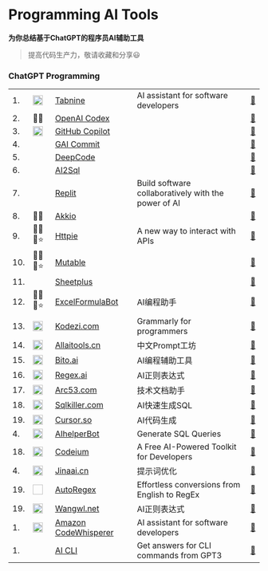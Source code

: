 # Programming AI Tools


**为你总结基于ChatGPT的程序员AI辅助工具**

> 提高代码生产力，敬请收藏和分享😃



### ChatGPT Programming



<table>

  <tr>
    <td>1.</td>
    <td><img src="https://st.ai55.cc/favicon/tabnine.com.png" alt="favicon" style="height: 20px !important;width: 20px !important;" ></td>
    <td><a href="https://www.tabnine.com/"> Tabnine </a> </td>
    <td>AI assistant for software developers</td>
    <td><a href="https://www.tabnine.com/">🔗 </a> </td> 
  </tr>

  
  <tr>
    <td>2.</td>
    <td>🛫😄</td>
    <td><a href="https://openai.com/blog/openai-codex/"> OpenAI Codex </a> </td>
    <td> </td>
    <td><a href="https://openai.com/blog/openai-codex/">🔗 </a> </td> 
  </tr>


  <tr>
    <td>3.</td>
    <td><img src="https://st.ai55.cc/favicon/github.svg" alt="favicon" style="height: 20px !important;width: 20px !important;" ></td>
    <td><a href="https://github.com/features/copilot"> GitHub Copilot </a> </td>
    <td></td>
    <td><a href="https://github.com/features/copilot">🔗 </a> </td> 
  </tr>
 
  <tr>
    <td>4.</td>
    <td></td>
    <td><a href="https://github.com/abi/autocommit"> GAI Commit </a> </td>
    <td></td>
    <td><a href="https://github.com/abi/autocommit">🔗 </a> </td> 
  </tr>
 
  <tr>
    <td>5.</td>
    <td></td>
    <td><a href="https://www.deepcode.ai/"> DeepCode </a> </td>
    <td></td>
    <td><a href="https://www.deepcode.ai/">🔗 </a> </td> 
  </tr>
  
  <tr>
    <td>6.</td>
    <td></td>
    <td><a href="https://www.ai2sql.io/"> AI2Sql </a> </td>
    <td></td>
    <td><a href="https://www.ai2sql.io/">🔗 </a> </td> 
  </tr>
  
  <tr>
    <td>7.</td>
    <td></td>
    <td><a href="https://replit.com/site/ghostwriter"> Replit </a> </td>
    <td>Build software collaboratively with the power of AI</td>
    <td><a href="https://replit.com/site/ghostwriter">🔗 </a> </td> 
  </tr>

  <tr>
    <td>8.</td>
    <td>🛫😄</td>
    <td><a href="https://www.akkio.com/"> Akkio </a> </td>
    <td></td>
    <td><a href="https://www.akkio.com/">🔗 </a> </td> 
  </tr>


  <tr>
    <td>9.</td>
    <td>🛫🔑😄⭐</td>
    <td><a href="https://httpie.io/blog/ai"> Httpie </a> </td>
    <td>A new way to interact with APIs</td>
    <td><a href="https://httpie.io/blog/ai">🔗 </a> </td> 
  </tr>
 
  <tr>
    <td>10.</td>
    <td>🛫🔑😄⭐</td>
    <td><a href="https://mutable.ai/"> Mutable </a> </td>
    <td></td>
    <td><a href="https://mutable.ai/">🔗 </a> </td> 
  </tr>
 
  <tr>
    <td>11.</td>
    <td></td>
    <td><a href="https://sheetplus.ai/"> Sheetplus </a> </td>
    <td></td>
    <td><a href="https://sheetplus.ai/">🔗 </a> </td> 
  </tr>
  
  <tr>
    <td>12.</td>
    <td>🛫🔑😄⭐</td>
    <td><a href="https://excelformulabot.com/"> ExcelFormulaBot </a> </td>
    <td>AI编程助手</td>
    <td><a href="https://excelformulabot.com/">🔗 </a> </td> 
  </tr>
  
  <tr>
    <td>13.</td>
    <td><img src="https://favicon.zhusl.com/ico?url=kodezi.com" alt="favicon" style="height: 20px !important;width: 20px !important;" ></td>
    <td><a href="https://kodezi.com/"> Kodezi.com </a> </td>
    <td>Grammarly for programmers</td> 
    <td><a href="https://kodezi.com/">🔗 </a> </td> 
  </tr>

  <tr>
    <td>14.</td>
    <td><img src="https://st.ai55.cc/favicon/allaitools.cn.png" alt="favicon" style="height: 20px !important;width: 20px !important;" ></td>
    <td><a href="https://bbs.allaitools.cn/"> Allaitools.cn </a> </td>
    <td>中文Prompt工坊</td> 
    <td><a href="https://bbs.allaitools.cn/">🔗 </a> </td> 
  </tr>
  
  <tr>
    <td>15.</td>
    <td><img src="https://st.ai55.cc/favicon/bito.ai.png" alt="favicon" style="height: 20px !important;width: 20px !important;" ></td>
    <td><a href="https://bito.ai/"> Bito.ai </a> </td>
    <td>AI编程辅助工具</td> 
    <td><a href="https://bito.ai/">🔗 </a> </td> 
  </tr>
  
  <tr>
    <td>16.</td>
    <td><img src="https://st.ai55.cc/favicon/regex.ai.ico" alt="favicon" style="height: 20px !important;width: 20px !important;" ></td>
    <td><a href="https://regex.ai/"> Regex.ai </a> </td>
    <td>AI正则表达式</td> 
    <td><a href="https://regex.ai/">🔗 </a> </td> 
  </tr>
  
  <tr>
    <td>17.</td>
    <td><img src="https://st.ai55.cc/favicon/arc53.com.ico" alt="favicon" style="height: 20px !important;width: 20px !important;" ></td>
    <td><a href="https://docsgpt.arc53.com/"> Arc53.com </a> </td>
    <td>技术文档助手</td> 
    <td><a href="https://docsgpt.arc53.com/">🔗 </a> </td> 
  </tr>

  <tr>
    <td>18.</td>
    <td><img src="https://st.ai55.cc/favicon/sqlkiller.com.png" alt="favicon" style="height: 20px !important;width: 20px !important;" ></td>
    <td><a href="https://www.sqlkiller.com/"> Sqlkiller.com </a> </td>
    <td>AI快速生成SQL</td> 
    <td><a href="https://www.sqlkiller.com/">🔗 </a> </td> 
  </tr>

  <tr>
    <td>19.</td>
    <td><img src="https://st.ai55.cc/favicon/cursor.so.ico" alt="favicon" style="height: 20px !important;width: 20px !important;" ></td>
    <td><a href="https://www.cursor.so/"> Cursor.so </a> </td>
    <td>AI代码生成</td> 
    <td><a href="https://www.cursor.so/">🔗 </a> </td> 
  </tr>

  <tr>
    <td>4.</td>
    <td><img src="https://favicon.zhusl.com/ico?url=aihelperbot.com" alt="favicon" style="height: 20px !important;width: 20px !important;" ></td>
    <td><a href="https://aihelperbot.com/"> AIhelperBot </a> </td>
    <td>Generate SQL Queries</td> 
    <td><a href="https://aihelperbot.com/">🔗 </a> </td> 
  </tr>
  
  <tr>
    <td>18.</td>
    <td><img src="https://favicon.zhusl.com/ico?url=codeium.com" alt="favicon" style="height: 20px !important;width: 20px !important;" ></td>
    <td><a href="https://codeium.com/"> Codeium </a> </td>
    <td>A Free AI-Powered Toolkit for Developers</td> 
    <td><a href="https://codeium.com/">🔗 </a> </td> 
  </tr>
  
  <tr>
    <td>4.</td>
    <td><img src="https://st.ai55.cc/favicon/promptperfect.jinaai.cn.png" alt="favicon" style="height: 20px !important;width: 20px !important;" ></td>
    <td><a href="https://promptperfect.jinaai.cn/"> Jinaai.cn </a> </td>
    <td>提示词优化</td> 
    <td><a href="https://promptperfect.jinaai.cn/">🔗 </a> </td> 
  </tr>
  
  <tr>
    <td>19.</td>
    <td><img src=" " style="height: 20px !important;width: 20px !important;" ></td>
    <td><a href="https://www.autoregex.xyz/?ref=futurepedia"> AutoRegex </a> </td>
    <td>Effortless conversions from English to RegEx</td> 
    <td><a href="https://www.autoregex.xyz/?ref=futurepedia">🔗 </a> </td> 
  </tr>
  
  <tr>
    <td>19.</td>
    <td><img src="https://wangwl.net/favicon.ico" alt="favicon" style="height: 20px !important;width: 20px !important;" ></td>
    <td><a href="https://wangwl.net/static/projects/visualRegex#"> Wangwl.net </a> </td>
    <td> AI正则表达式</td> 
    <td><a href="https://wangwl.net/static/projects/visualRegex#">🔗 </a> </td> 
  </tr>
  
  <tr>
    <td>1.</td>
    <td><img src="https://st.ai55.cc/favicon/tabnine.com.png" alt="favicon" style="height: 20px !important;width: 20px !important;" ></td>
    <td><a href="https://aws.amazon.com/cn/codewhisperer/"> Amazon CodeWhisperer </a> </td>
    <td>AI assistant for software developers</td>
    <td><a href="https://aws.amazon.com/cn/codewhisperer/">🔗 </a> </td> 
  </tr>
   
  <tr>
    <td>1.</td>
    <td></td>
    <td><a href="https://github.com/abhagsain/ai-cli?ref=futurepedia"> AI CLI </a> </td>
    <td>Get answers for CLI commands from GPT3</td>
    <td><a href="https://github.com/abhagsain/ai-cli?ref=futurepedia">🔗 </a> </td> 
  </tr>
  
</table>
